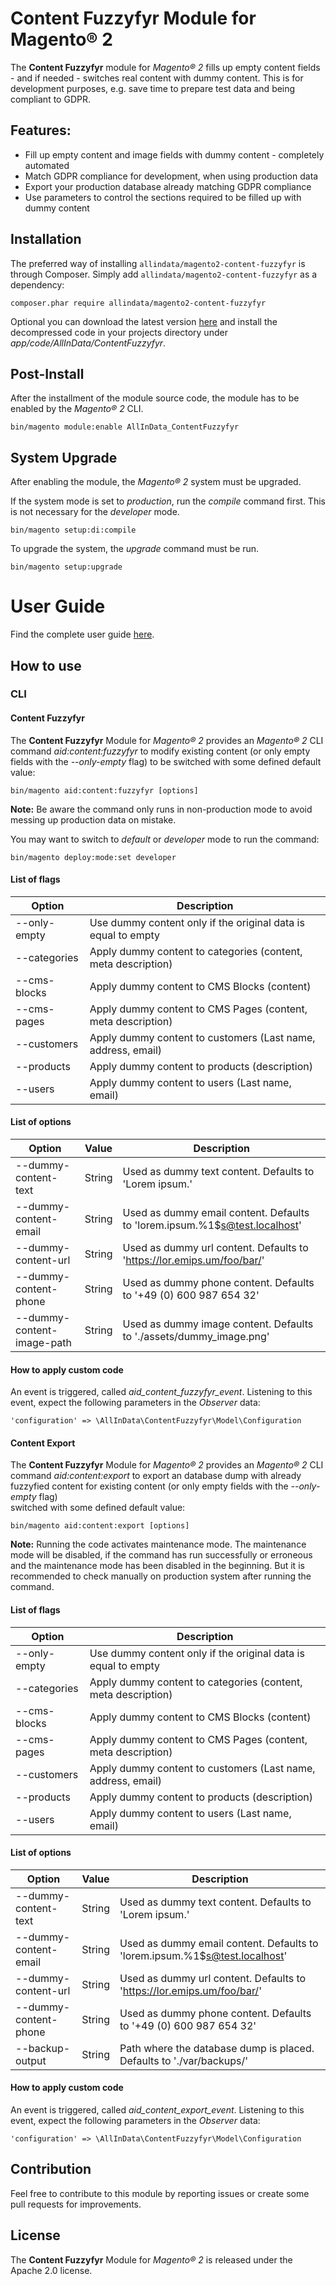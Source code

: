 # Content Fuzzyfyr Module for Magento® 2

The **Content Fuzzyfyr** module for *Magento® 2* fills up empty content fields - and if needed - switches real content with dummy content.
This is for development purposes, e.g. save time to prepare test data and being compliant to GDPR.


## Features:
* Fill up empty content and image fields with dummy content - completely automated
* Match GDPR compliance for development, when using production data
* Export your production database already matching GDPR compliance
* Use parameters to control the sections required to be filled up with dummy content

## Installation
The preferred way of installing `allindata/magento2-content-fuzzyfyr` is through Composer.
Simply add `allindata/magento2-content-fuzzyfyr` as a dependency:

```
composer.phar require allindata/magento2-content-fuzzyfyr
```

Optional you can download the latest version [here](https://github.com/allin-data/magento2-content-fuzzyfyr/releases)
and install the decompressed code in your projects directory under *app/code/AllInData/ContentFuzzyfyr*.  

## Post-Install

After the installment of the module source code, the module has to be enabled by the *Magento® 2* CLI.

```
bin/magento module:enable AllInData_ContentFuzzyfyr
```

## System Upgrade

After enabling the module, the *Magento® 2* system must be upgraded.

If the system mode is set to *production*, run the *compile* command first.
This is not necessary for the *developer* mode.
```
bin/magento setup:di:compile
```

To upgrade the system, the *upgrade* command must be run.
```
bin/magento setup:upgrade
```

# User Guide
Find the complete user guide [here](./docs/UserGuide.pdf "User Guide").

## How to use

### CLI
#### Content Fuzzyfyr

The **Content Fuzzyfyr** Module for *Magento® 2* provides an *Magento® 2* CLI command *aid:content:fuzzyfyr* to modify
existing content (or only empty fields with the *--only-empty* flag) to be switched with some defined default value:

    bin/magento aid:content:fuzzyfyr [options]

**Note:** Be aware the command only runs in non-production mode to avoid messing up production data on mistake.

You may want to switch to *default* or *developer* mode to run the command:

    bin/magento deploy:mode:set developer

#### List of flags

Option | Description
--- | ---
--only-empty | Use dummy content only if the original data is equal to empty
--categories | Apply dummy content to categories (content, meta description)
--cms-blocks | Apply dummy content to CMS Blocks (content)
--cms-pages | Apply dummy content to CMS Pages (content, meta description)
--customers | Apply dummy content to customers (Last name, address, email)
--products | Apply dummy content to products (description)
--users | Apply dummy content to users (Last name, email)

#### List of options

Option | Value | Description
--- | --- | ---
--dummy-content-text | String | Used as dummy text content. Defaults to 'Lorem ipsum.'
--dummy-content-email | String | Used as dummy email content. Defaults to 'lorem.ipsum.%1$s@test.localhost'
--dummy-content-url | String | Used as dummy url content. Defaults to 'https://lor.emips.um/foo/bar/'
--dummy-content-phone | String | Used as dummy phone content. Defaults to '+49 (0) 600 987 654 32'
--dummy-content-image-path | String | Used as dummy image content. Defaults to './assets/dummy_image.png'

#### How to apply custom code

An event is triggered, called *aid_content_fuzzyfyr_event*. Listening to this event, expect the following parameters
in the *Observer* data:

    'configuration' => \AllInData\ContentFuzzyfyr\Model\Configuration


#### Content Export

The **Content Fuzzyfyr** Module for *Magento® 2* provides an *Magento® 2* CLI command *aid:content:export* to export an
database dump with already fuzzyfied content for existing content (or only empty fields with the *--only-empty* flag)  
switched with some defined default value:

    bin/magento aid:content:export [options]

**Note:** Running the code activates maintenance mode. The maintenance mode will be disabled, if the command has run
successfully or erroneous and the maintenance mode has been disabled in the beginning. But it is recommended to check
manually on production system after running the command.

#### List of flags

Option | Description
--- | ---
--only-empty | Use dummy content only if the original data is equal to empty
--categories | Apply dummy content to categories (content, meta description)
--cms-blocks | Apply dummy content to CMS Blocks (content)
--cms-pages | Apply dummy content to CMS Pages (content, meta description)
--customers | Apply dummy content to customers (Last name, address, email)
--products | Apply dummy content to products (description)
--users | Apply dummy content to users (Last name, email)

#### List of options

Option | Value | Description
--- | --- | ---
--dummy-content-text | String | Used as dummy text content. Defaults to 'Lorem ipsum.'
--dummy-content-email | String | Used as dummy email content. Defaults to 'lorem.ipsum.%1$s@test.localhost'
--dummy-content-url | String | Used as dummy url content. Defaults to 'https://lor.emips.um/foo/bar/'
--dummy-content-phone | String | Used as dummy phone content. Defaults to '+49 (0) 600 987 654 32'
--backup-output | String | Path where the database dump is placed. Defaults to './var/backups/'

#### How to apply custom code

An event is triggered, called *aid_content_export_event*. Listening to this event, expect the following parameters
in the *Observer* data:

    'configuration' => \AllInData\ContentFuzzyfyr\Model\Configuration

## Contribution
Feel free to contribute to this module by reporting issues or create some pull requests for improvements.

## License
The **Content Fuzzyfyr** Module for *Magento® 2* is released under the Apache 2.0 license.
